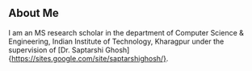## About Me
I am an MS research scholar in the department of Computer Science & Engineering, Indian Institute of Technology, Kharagpur under the supervision of [Dr. Saptarshi Ghosh]{https://sites.google.com/site/saptarshighosh/}.
